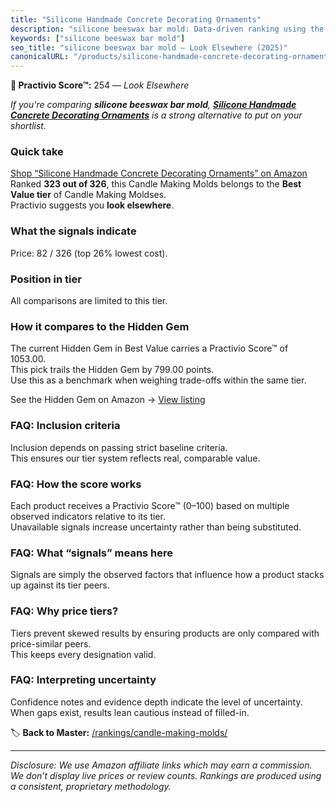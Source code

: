 ```yaml
---
title: "Silicone Handmade Concrete Decorating Ornaments"
description: "silicone beeswax bar mold: Data-driven ranking using the Practivio Score™. Positioned by quality, value, demand, findability, momentum."
keywords: ["silicone beeswax bar mold"]
seo_title: "silicone beeswax bar mold — Look Elsewhere (2025)"
canonicalURL: "/products/silicone-handmade-concrete-decorating-ornaments-B0FCSG8QY1/"
---
```


**🚫 Practivio Score™:** 254 — _Look Elsewhere_


*If you're comparing **silicone beeswax bar mold**, **[Silicone Handmade Concrete Decorating Ornaments](https://www.amazon.com/dp/B0FCSG8QY1?tag=practivio-20)** is a strong alternative to put on your shortlist.*
### Quick take
[Shop “Silicone Handmade Concrete Decorating Ornaments” on Amazon](https://www.amazon.com/dp/B0FCSG8QY1?tag=practivio-20)
Ranked **323 out of 326**, this Candle Making Molds belongs to the **Best Value tier** of Candle Making Moldses.  
Practivio suggests you **look elsewhere**.

### What the signals indicate
Price: 82 / 326 (top 26% lowest cost).  

### Position in tier
All comparisons are limited to this tier.

### How it compares to the Hidden Gem
The current Hidden Gem in Best Value carries a Practivio Score™ of 1053.00.  
This pick trails the Hidden Gem by 799.00 points.  
Use this as a benchmark when weighing trade-offs within the same tier.  

See the Hidden Gem on Amazon → [View listing](https://www.amazon.com/dp/B07PM3XRXY?tag=practivio-20)

### FAQ: Inclusion criteria
Inclusion depends on passing strict baseline criteria.  
This ensures our tier system reflects real, comparable value.

### FAQ: How the score works
Each product receives a Practivio Score™ (0–100) based on multiple observed indicators relative to its tier.  
Unavailable signals increase uncertainty rather than being substituted.

### FAQ: What “signals” means here
Signals are simply the observed factors that influence how a product stacks up against its tier peers.

### FAQ: Why price tiers?
Tiers prevent skewed results by ensuring products are only compared with price-similar peers.  
This keeps every designation valid.

### FAQ: Interpreting uncertainty
Confidence notes and evidence depth indicate the level of uncertainty.  
When gaps exist, results lean cautious instead of filled-in.


🏷️ **Back to Master:** [/rankings/candle-making-molds/](/rankings/candle-making-molds/)

---
_Disclosure: We use Amazon affiliate links which may earn a commission. We don’t display live prices or review counts. Rankings are produced using a consistent, proprietary methodology._
